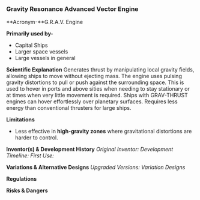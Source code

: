 ### Gravity Resonance Advanced Vector Engine

**Acronym-**G.R.A.V. Engine

**Primarily used by-**

- Capital Ships
- Larger space vessels
- Large vessels in general

**Scientific Explanation**
Generates thrust by manipulating local gravity fields, allowing ships to move without ejecting mass.
The engine uses pulsing gravity distortions to pull or push against the surrounding space.
This is used to hover in ports and above sities when needing to stay stationary or at times when very little movement is required.
Ships with GRAV-THRUST engines can hover effortlessly over planetary surfaces.
Requires less energy than conventional thrusters for large ships.

**Limitations**

- Less effective in **high-gravity zones** where gravitational distortions are harder to control.

**Inventor(s) & Development History**
_Original Inventor:_
_Development Timeline:_
_First Use:_

**Variations & Alternative Designs**
_Upgraded Versions:_
_Variation Designs_

**Regulations**

**Risks & Dangers**
